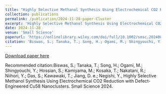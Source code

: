 ```yaml
---
title: "Highly Selective Methanol Synthesis Using Electrochemical CO2 Reduction with Defect-Engineered Cu58 Nanoclusters"
collection: publications
permalink: /publication/2024-11-28-paper-Cluster
excerpt: 'Highly Selective Methanol Synthesis Using Electrochemical CO2 Reduction with Defect-Engineered Cu58 Nanoclusters'
date: 2024-11-28
venue: 'Small Science'
paperurl: 'https://onlinelibrary.wiley.com/doi/full/10.1002/smsc.202400465'
citation: 'Biswas, S.; Tanaka, T.; Song, H.; Ogami, M.; Shingyouchi, Y.; Hossian, S.; Kamiyama, M.; Kosaka, T.; Nakatani, R.; Niihori, Y.; Das, S.; Kawawaki, T.; Jiang, D. e.; Negishi, Y., Highly Selective Methanol Synthesis Using Electrochemical CO2 Reduction with Defect‐Engineered Cu58 Nanoclusters. Small Science 2024. '
---
```



[Download paper here](/files/Published_Cu58.pdf)

Recommended citation:Biswas, S.; Tanaka, T.; Song, H.; Ogami, M.; Shingyouchi, Y.; Hossian, S.; Kamiyama, M.; Kosaka, T.; Nakatani, R.; Niihori, Y.; Das, S.; Kawawaki, T.; Jiang, D. e.; Negishi, Y., Highly Selective Methanol Synthesis Using Electrochemical CO2 Reduction with Defect‐Engineered Cu58 Nanoclusters. Small Science 2024.
